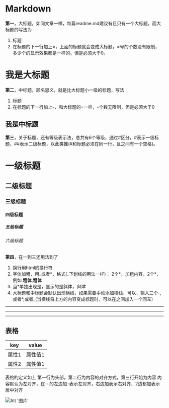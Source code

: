 # Markdown

**第一**，大标题，如同文章一样，每篇readme.md建议有且只有一个大标题。而大标题的写法为<br/>
1. 标题<br/>
2. 在标题的下一行加上=，上面的标题就会变成大标题，=号的个数没有限制，多少个的显示效果都是一样的。但是必须大于0。

我是大标题
=

**第二**，中标题，顾名思义，就是比大标题小一级的标题，写法<br/>
1. 标题<br/>
2. 在标题的下一行加上-，和大标题的=一样，-个数无限制，但是必须大于0

我是中标题
-

**第三**，关于标题，还有等级表示法，总共有6个等级，通过#区分，#表示一级标题，##表示二级标题，以此类推(#和标题必须在同一行，且之间有一个空格)。

# 一级标题
## 二级标题  
### 三级标题  
#### 四级标题  
##### 五级标题  
###### 六级标题  

**第四**，在一到三还用法到了
1. 换行用html的换行符<br/>  
2. 字体加粗，用_或者*，格式(_下划线的用法一样)： 2个*，加粗内容，2个*，例如 **粗体**,__粗体__
3. 当*单独出现是，显示的是斜体，*斜体*
4. 大标题和中标题会默认出现横线，如果需要手动添加横线，可以，输入三个-,或者*,或者_(当横线将上方的内容变成标题时，可以在之间加入一个回车)
***
___
---

## 表格
|  key       |  value     |
|    -        |    :-:         |
| 属性1    | 属性值1  |
| 属性2   | 属性值1   |

表格的定义如上 第一行为头部，第二行为内容的对齐方式，第三行开始为内容
内容默认为左对齐，在 - 的左边加`:`表示左对齐，右边加表示右对齐，2边都加表示居中对齐


![Alt '图片'](https://avatars0.githubusercontent.com/u/60124423?s=60&v=4)



